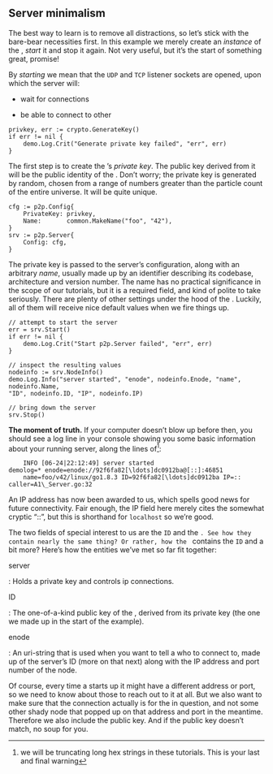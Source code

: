 Server minimalism
-----------------

The best way to learn is to remove all distractions, so let’s stick with
the bare-bear necessities first. In this example we merely create an
*instance* of the , *start* it and stop it again. Not very useful, but
it’s the start of something great, promise!

By *starting* we mean that the `UDP` and `TCP` listener sockets are
opened, upon which the server will:

-   wait for connections

-   be able to connect to other

<!-- -->

    privkey, err := crypto.GenerateKey()
    if err != nil {
        demo.Log.Crit("Generate private key failed", "err", err)
    }

The first step is to create the ’s *private key*. The public key derived
from it will be the public identity of the . Don’t worry; the private
key is generated by random, chosen from a range of numbers greater than
the particle count of the entire universe. It will be quite unique.

    cfg := p2p.Config{
        PrivateKey: privkey,
        Name:       common.MakeName("foo", "42"),
    }
    srv := p2p.Server{
        Config: cfg,
    }

The private key is passed to the server’s configuration, along with an
arbitrary *name*, usually made up by an identifier describing its
codebase, architecture and version number. The name has no practical
significance in the scope of our tutorials, but it is a required field,
and kind of polite to take seriously. There are plenty of other settings
under the hood of the . Luckily, all of them will receive nice default
values when we fire things up.

    // attempt to start the server
    err = srv.Start()
    if err != nil {
        demo.Log.Crit("Start p2p.Server failed", "err", err)
    }

    // inspect the resulting values
    nodeinfo := srv.NodeInfo()
    demo.Log.Info("server started", "enode", nodeinfo.Enode, "name", nodeinfo.Name,
    "ID", nodeinfo.ID, "IP", nodeinfo.IP)

    // bring down the server
    srv.Stop()

**The moment of truth.** If your computer doesn’t blow up before then,
you should see a log line in your console showing you some basic
information about your running server, along the lines of[^1]:

        INFO [06-24|22:12:49] server started                           demolog=* enode=enode://92f6fa82[\ldots]dc0912ba@[::]:46851
        name=foo/v42/linux/go1.8.3 ID=92f6fa82[\ldots]dc0912ba IP=:: caller=A1\_Server.go:32

An IP address has now been awarded to us, which spells good news for
future connectivity. Fair enough, the IP field here merely cites the
somewhat cryptic “::”, but this is shorthand for `localhost` so we’re
good.

The two fields of special interest to us are the `ID` and the ``. See
how they contain nearly the same thing? Or rather, how the `` contains
the `ID` and a bit more? Here’s how the entities we’ve met so far fit
together:

server

:   Holds a private key and controls ip connections.

ID

:   The one-of-a-kind public key of the , derived from its private key
    (the one we made up in the start of the example).

enode

:   An uri-string that is used when you want to tell a who to connect
    to, made up of the server’s ID (more on that next) along with the IP
    address and port number of the node.

Of course, every time a starts up it might have a different address or
port, so we need to know about those to reach out to it at all. But we
also want to make sure that the connection actually is for the in
question, and not some other shady node that popped up on that address
and port in the meantime. Therefore we also include the public key. And
if the public key doesn’t match, no soup for you.

[^1]: we will be truncating long hex strings in these tutorials. This is
    your last and final warning
